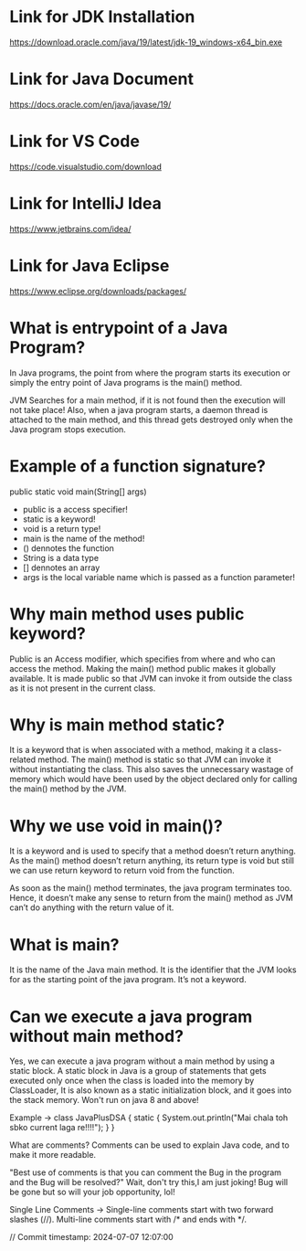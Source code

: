 # Link for JDK Installation
https://download.oracle.com/java/19/latest/jdk-19_windows-x64_bin.exe

# Link for Java Document 
https://docs.oracle.com/en/java/javase/19/

# Link for VS Code
https://code.visualstudio.com/download

# Link for IntelliJ Idea
https://www.jetbrains.com/idea/

# Link for Java Eclipse
https://www.eclipse.org/downloads/packages/


# What is entrypoint of a Java Program?
In Java programs, the point from where the program starts its execution 
or simply the entry point of Java programs is the main() method.

JVM Searches for a main method, if it is not found then the execution will not take place!
Also, when a java program starts, a daemon thread is attached to the main method, 
and this thread gets destroyed only when the Java program stops execution.

# Example of a function signature?
public static void main(String[] args)

- public is a access specifier!
- static is a keyword!
- void is a return type!
- main is the name of the method!
- () dennotes the function
- String is a data type
- [] dennotes an array
- args is the local variable name which is passed as a function parameter!

# Why main method uses public keyword?
Public is an Access modifier, which specifies from where and who can access the method. 
Making the main() method public makes it globally available. It is made public so that 
JVM can invoke it from outside the class as it is not present in the current class.

# Why is main method static?
It is a keyword that is when associated with a method, making it a class-related method. 
The main() method is static so that JVM can invoke it without instantiating the class. 
This also saves the unnecessary wastage of memory which would have been used by the 
object declared only for calling the main() method by the JVM.

# Why we use void in main()?
It is a keyword and is used to specify that a method doesn’t return anything. 
As the main() method doesn’t return anything, its return type is void but 
still we can use return keyword to return void from the function. 

As soon as the main() method terminates, the java program terminates too.
Hence, it doesn’t make any sense to return from the main() 
method as JVM can’t do anything with the return value of it.

# What is main?
It is the name of the Java main method. It is the identifier that the 
JVM looks for as the starting point of the java program. It’s not a keyword.

# Can we execute a java program without main method?

Yes, we can execute a java program without a main method by using a static block.
A static block in Java is a group of statements that gets executed only once 
when the class is loaded into the memory by ClassLoader, 
It is also known as a static initialization block, and it goes into the stack memory.
Won't run on java 8 and above!

Example ->
class JavaPlusDSA {
    static
    {
        System.out.println("Mai chala toh sbko current laga re!!!!");
    }
}


What are comments?
Comments can be used to explain Java code, and to make it more readable.

"Best use of comments is that you can comment the Bug in the program and 
the Bug will be resolved?" Wait, don't try this,I am just joking!
Bug will be gone but so will your job opportunity, lol!

Single Line Comments ->
Single-line comments start with two forward slashes (//).
Multi-line comments start with /* and ends with */.































// Commit timestamp: 2024-07-07 12:07:00